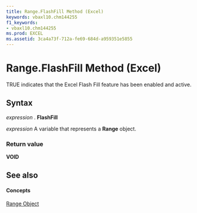 ```yaml
---
title: Range.FlashFill Method (Excel)
keywords: vbaxl10.chm144255
f1_keywords:
- vbaxl10.chm144255
ms.prod: EXCEL
ms.assetid: 3ca4a73f-712a-fe69-684d-a959351e5855
---
```



# Range.FlashFill Method (Excel)

TRUE indicates that the Excel Flash Fill feature has been enabled and active.


## Syntax

 _expression_ . **FlashFill**

 _expression_ A variable that represents a **Range** object.


### Return value

 **VOID**


## See also


#### Concepts


[Range Object](range-object-excel.md)

